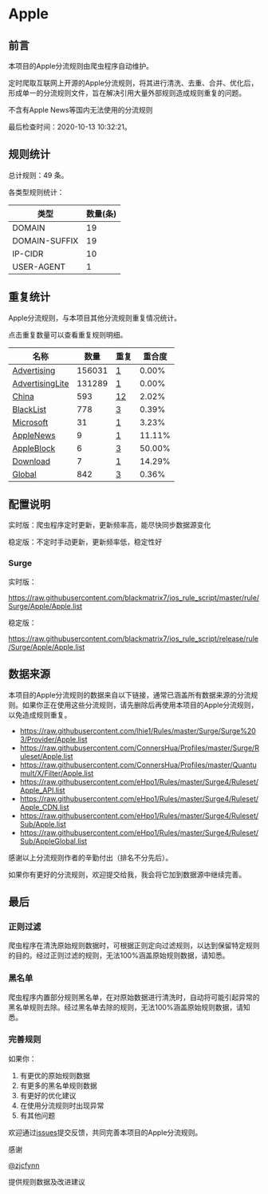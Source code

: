 # Apple

## 前言

本项目的Apple分流规则由爬虫程序自动维护。

定时爬取互联网上开源的Apple分流规则，将其进行清洗、去重、合并、优化后，形成单一的分流规则文件，旨在解决引用大量外部规则造成规则重复的问题。

不含有Apple News等国内无法使用的分流规则

最后检查时间：2020-10-13 10:32:21。

## 规则统计

总计规则：49 条。

各类型规则统计：

| 类型 | 数量(条) |
| ---- | ---- |
| DOMAIN | 19 |
| DOMAIN-SUFFIX | 19 |
| IP-CIDR | 10 |
| USER-AGENT | 1 |
## 重复统计

Apple分流规则，与本项目其他分流规则重复情况统计。

点击重复数量可以查看重复规则明细。

| 名称 | 数量 | 重复 | 重合度 |
| ---- | ---- | ---- | ------ |
|  [Advertising](https://github.com/blackmatrix7/ios_rule_script/tree/master/rule/Surge/Advertising)    | 156031   | [1](https://github.com/blackmatrix7/ios_rule_script/tree/master/rule/Repeat/Apple/Advertising.list)   |   0.00%  |
|  [AdvertisingLite](https://github.com/blackmatrix7/ios_rule_script/tree/master/rule/Surge/AdvertisingLite)    | 131289   | [1](https://github.com/blackmatrix7/ios_rule_script/tree/master/rule/Repeat/Apple/AdvertisingLite.list)   |   0.00%  |
|  [China](https://github.com/blackmatrix7/ios_rule_script/tree/master/rule/Surge/China)    | 593   | [12](https://github.com/blackmatrix7/ios_rule_script/tree/master/rule/Repeat/Apple/China.list)   |   2.02%  |
|  [BlackList](https://github.com/blackmatrix7/ios_rule_script/tree/master/rule/Surge/BlackList)    | 778   | [3](https://github.com/blackmatrix7/ios_rule_script/tree/master/rule/Repeat/Apple/BlackList.list)   |   0.39%  |
|  [Microsoft](https://github.com/blackmatrix7/ios_rule_script/tree/master/rule/Surge/Microsoft)    | 31   | [1](https://github.com/blackmatrix7/ios_rule_script/tree/master/rule/Repeat/Apple/Microsoft.list)   |   3.23%  |
|  [AppleNews](https://github.com/blackmatrix7/ios_rule_script/tree/master/rule/Surge/AppleNews)    | 9   | [1](https://github.com/blackmatrix7/ios_rule_script/tree/master/rule/Repeat/Apple/AppleNews.list)   |   11.11%  |
|  [AppleBlock](https://github.com/blackmatrix7/ios_rule_script/tree/master/rule/Surge/AppleBlock)    | 6   | [3](https://github.com/blackmatrix7/ios_rule_script/tree/master/rule/Repeat/Apple/AppleBlock.list)   |   50.00%  |
|  [Download](https://github.com/blackmatrix7/ios_rule_script/tree/master/rule/Surge/Download)    | 7   | [1](https://github.com/blackmatrix7/ios_rule_script/tree/master/rule/Repeat/Apple/Download.list)   |   14.29%  |
|  [Global](https://github.com/blackmatrix7/ios_rule_script/tree/master/rule/Surge/Global)    | 842   | [3](https://github.com/blackmatrix7/ios_rule_script/tree/master/rule/Repeat/Apple/Global.list)   |   0.36%  |
## 配置说明

实时版：爬虫程序定时更新，更新频率高，能尽快同步数据源变化

稳定版：不定时手动更新，更新频率低，稳定性好

### Surge 
实时版：

https://raw.githubusercontent.com/blackmatrix7/ios_rule_script/master/rule/Surge/Apple/Apple.list

稳定版：

https://raw.githubusercontent.com/blackmatrix7/ios_rule_script/release/rule/Surge/Apple/Apple.list

## 数据来源

本项目的Apple分流规则的数据来自以下链接，通常已涵盖所有数据来源的分流规则。如果你正在使用这些分流规则，请先删除后再使用本项目的Apple分流规则，以免造成规则重复。

- https://raw.githubusercontent.com/lhie1/Rules/master/Surge/Surge%203/Provider/Apple.list
- https://raw.githubusercontent.com/ConnersHua/Profiles/master/Surge/Ruleset/Apple.list
- https://raw.githubusercontent.com/ConnersHua/Profiles/master/Quantumult/X/Filter/Apple.list
- https://raw.githubusercontent.com/eHpo1/Rules/master/Surge4/Ruleset/Apple_API.list
- https://raw.githubusercontent.com/eHpo1/Rules/master/Surge4/Ruleset/Apple_CDN.list
- https://raw.githubusercontent.com/eHpo1/Rules/master/Surge4/Ruleset/Sub/Apple.list
- https://raw.githubusercontent.com/eHpo1/Rules/master/Surge4/Ruleset/Sub/AppleGlobal.list


感谢以上分流规则作者的辛勤付出（排名不分先后）。

如果你有更好的分流规则，欢迎提交给我，我会将它加到数据源中继续完善。

## 最后

### 正则过滤

爬虫程序在清洗原始规则数据时，可根据正则定向过滤规则，以达到保留特定规则的目的。经过正则过滤的规则，无法100%涵盖原始规则数据，请知悉。

### 黑名单

爬虫程序内置部分规则黑名单，在对原始数据进行清洗时，自动将可能引起异常的黑名单规则去除。经过黑名单去除的规则，无法100%涵盖原始规则数据，请知悉。

### 完善规则

如果你：

1. 有更优的原始规则数据
2. 有更多的黑名单规则数据
3. 有更好的优化建议
4. 在使用分流规则时出现异常
5. 有其他问题

欢迎通过[issues](https://github.com/blackmatrix7/ios_rule_script/issues/new)提交反馈，共同完善本项目的Apple分流规则。

感谢

[@zjcfynn](https://github.com/zjcfynn)

提供规则数据及改进建议
